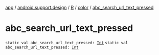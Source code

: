 [app](../../../index.md) / [android.support.design](../../index.md) / [R](../index.md) / [color](index.md) / [abc_search_url_text_pressed](.)

# abc_search_url_text_pressed

`static val abc_search_url_text_pressed: `[`Int`](https://kotlinlang.org/api/latest/jvm/stdlib/kotlin/-int/index.html)
`static val abc_search_url_text_pressed: `[`Int`](https://kotlinlang.org/api/latest/jvm/stdlib/kotlin/-int/index.html)